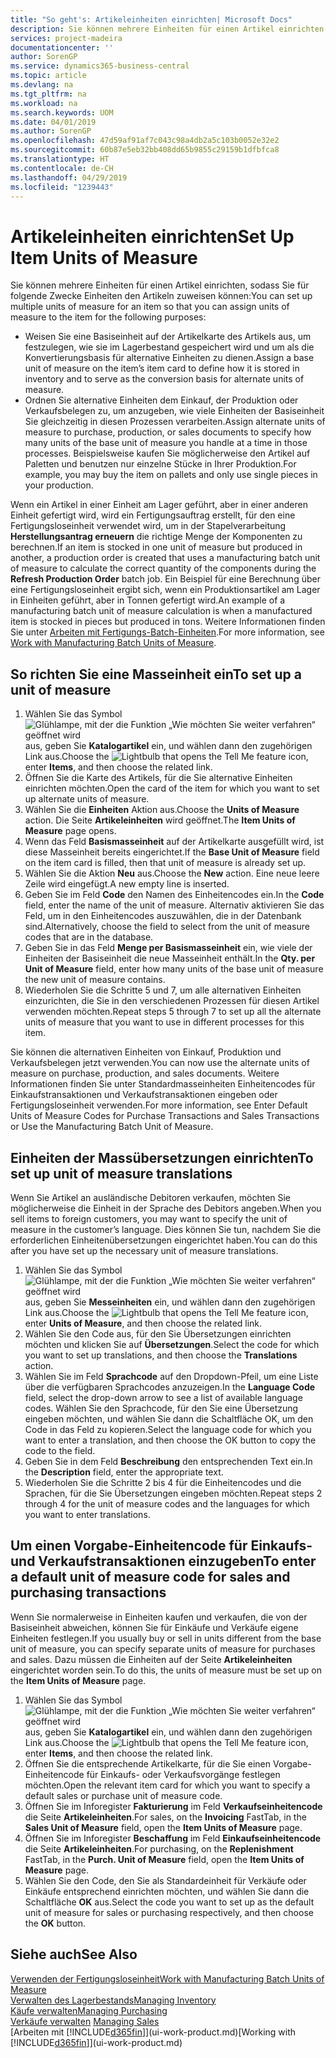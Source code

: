 ```yaml
---
title: "So geht's: Artikeleinheiten einrichten| Microsoft Docs"
description: Sie können mehrere Einheiten für einen Artikel einrichten, sodass Sie für Einheiten den Artikeln zuweisen können.
services: project-madeira
documentationcenter: ''
author: SorenGP
ms.service: dynamics365-business-central
ms.topic: article
ms.devlang: na
ms.tgt_pltfrm: na
ms.workload: na
ms.search.keywords: UOM
ms.date: 04/01/2019
ms.author: SorenGP
ms.openlocfilehash: 47d59af91af7c043c98a4db2a5c103b0052e32e2
ms.sourcegitcommit: 60b87e5eb32bb408dd65b9855c29159b1dfbfca8
ms.translationtype: HT
ms.contentlocale: de-CH
ms.lasthandoff: 04/29/2019
ms.locfileid: "1239443"
---
```

# <a name="set-up-item-units-of-measure"></a><span data-ttu-id="76553-103">Artikeleinheiten einrichten</span><span class="sxs-lookup"><span data-stu-id="76553-103">Set Up Item Units of Measure</span></span>
<span data-ttu-id="76553-104">Sie können mehrere Einheiten für einen Artikel einrichten, sodass Sie für folgende Zwecke Einheiten den Artikeln zuweisen können:</span><span class="sxs-lookup"><span data-stu-id="76553-104">You can set up multiple units of measure for an item so that you can assign units of measure to the item for the following purposes:</span></span>

- <span data-ttu-id="76553-105">Weisen Sie eine Basiseinheit auf der Artikelkarte des Artikels aus, um festzulegen, wie sie im Lagerbestand gespeichert wird und um als die Konvertierungsbasis für alternative Einheiten zu dienen.</span><span class="sxs-lookup"><span data-stu-id="76553-105">Assign a base unit of measure on the item’s item card to define how it is stored in inventory and to serve as the conversion basis for alternate units of measure.</span></span>
- <span data-ttu-id="76553-106">Ordnen Sie alternative Einheiten dem Einkauf, der Produktion oder Verkaufsbelegen zu, um anzugeben, wie viele Einheiten der Basiseinheit Sie gleichzeitig in diesen Prozessen verarbeiten.</span><span class="sxs-lookup"><span data-stu-id="76553-106">Assign alternate units of measure to purchase, production, or sales documents to specify how many units of the base unit of measure you handle at a time in those processes.</span></span> <span data-ttu-id="76553-107">Beispielsweise kaufen Sie möglicherweise den Artikel auf Paletten und benutzen nur einzelne Stücke in Ihrer Produktion.</span><span class="sxs-lookup"><span data-stu-id="76553-107">For example, you may buy the item on pallets and only use single pieces in your production.</span></span>

<span data-ttu-id="76553-108">Wenn ein Artikel in einer Einheit am Lager geführt, aber in einer anderen Einheit gefertigt wird, wird ein Fertigungsauftrag erstellt, für den eine Fertigungsloseinheit verwendet wird, um in der Stapelverarbeitung **Herstellungsantrag erneuern** die richtige Menge der Komponenten zu berechnen.</span><span class="sxs-lookup"><span data-stu-id="76553-108">If an item is stocked in one unit of measure but produced in another, a production order is created that uses a manufacturing batch unit of measure to calculate the correct quantity of the components during the **Refresh Production Order** batch job.</span></span> <span data-ttu-id="76553-109">Ein Beispiel für eine Berechnung über eine Fertigungsloseinheit ergibt sich, wenn ein Produktionsartikel am Lager in Einheiten geführt, aber in Tonnen gefertigt wird.</span><span class="sxs-lookup"><span data-stu-id="76553-109">An example of a manufacturing batch unit of measure calculation is when a manufactured item is stocked in pieces but produced in tons.</span></span> <span data-ttu-id="76553-110">Weitere Informationen finden Sie unter [Arbeiten mit Fertigungs-Batch-Einheiten](production-how-to-use-the-manufacturing-batch-unit-of-measure.md).</span><span class="sxs-lookup"><span data-stu-id="76553-110">For more information, see [Work with Manufacturing Batch Units of Measure](production-how-to-use-the-manufacturing-batch-unit-of-measure.md).</span></span>

## <a name="to-set-up-a-unit-of-measure"></a><span data-ttu-id="76553-111">So richten Sie eine Masseinheit ein</span><span class="sxs-lookup"><span data-stu-id="76553-111">To set up a unit of measure</span></span>
1. <span data-ttu-id="76553-112">Wählen Sie das Symbol ![Glühlampe, mit der die Funktion „Wie möchten Sie weiter verfahren“ geöffnet wird](media/ui-search/search_small.png "Wie möchten Sie weiter verfahren?") aus, geben Sie **Katalogartikel** ein, und wählen dann den zugehörigen Link aus.</span><span class="sxs-lookup"><span data-stu-id="76553-112">Choose the ![Lightbulb that opens the Tell Me feature](media/ui-search/search_small.png "Tell me what you want to do") icon, enter **Items**, and then choose the related link.</span></span>
2. <span data-ttu-id="76553-113">Öffnen Sie die Karte des Artikels, für die Sie alternative Einheiten einrichten möchten.</span><span class="sxs-lookup"><span data-stu-id="76553-113">Open the card of the item for which you want to set up alternate units of measure.</span></span>
3. <span data-ttu-id="76553-114">Wählen Sie die **Einheiten** Aktion aus.</span><span class="sxs-lookup"><span data-stu-id="76553-114">Choose the **Units of Measure** action.</span></span> <span data-ttu-id="76553-115">Die Seite **Artikeleinheiten** wird geöffnet.</span><span class="sxs-lookup"><span data-stu-id="76553-115">The **Item Units of Measure** page opens.</span></span>
4. <span data-ttu-id="76553-116">Wenn das Feld **Basismasseinheit** auf der Artikelkarte ausgefüllt wird, ist diese Masseinheit bereits eingerichtet.</span><span class="sxs-lookup"><span data-stu-id="76553-116">If the **Base Unit of Measure** field on the item card is filled, then that unit of measure is already set up.</span></span>
5. <span data-ttu-id="76553-117">Wählen Sie die Aktion **Neu** aus.</span><span class="sxs-lookup"><span data-stu-id="76553-117">Choose the **New** action.</span></span> <span data-ttu-id="76553-118">Eine neue leere Zeile wird eingefügt.</span><span class="sxs-lookup"><span data-stu-id="76553-118">A new empty line is inserted.</span></span>
6. <span data-ttu-id="76553-119">Geben Sie im Feld **Code** den Namen des Einheitencodes ein.</span><span class="sxs-lookup"><span data-stu-id="76553-119">In the **Code** field, enter the name of the unit of measure.</span></span> <span data-ttu-id="76553-120">Alternativ aktivieren Sie das Feld, um in den Einheitencodes auszuwählen, die in der Datenbank sind.</span><span class="sxs-lookup"><span data-stu-id="76553-120">Alternatively, choose the field to select from the unit of measure codes that are in the database.</span></span>
7. <span data-ttu-id="76553-121">Geben Sie in das Feld **Menge per Basismasseinheit** ein, wie viele der Einheiten der Basiseinheit die neue Masseinheit enthält.</span><span class="sxs-lookup"><span data-stu-id="76553-121">In the **Qty. per Unit of Measure** field, enter how many units of the base unit of measure the new unit of measure contains.</span></span>
8. <span data-ttu-id="76553-122">Wiederholen Sie die Schritte 5 und 7, um alle alternativen Einheiten einzurichten, die Sie in den verschiedenen Prozessen für diesen Artikel verwenden möchten.</span><span class="sxs-lookup"><span data-stu-id="76553-122">Repeat steps 5 through 7 to set up all the alternate units of measure that you want to use in different processes for this item.</span></span>

<span data-ttu-id="76553-123">Sie können die alternativen Einheiten von Einkauf, Produktion und Verkaufsbelegen jetzt verwenden.</span><span class="sxs-lookup"><span data-stu-id="76553-123">You can now use the alternate units of measure on purchase, production, and sales documents.</span></span> <span data-ttu-id="76553-124">Weitere Informationen finden Sie unter Standardmasseinheiten Einheitencodes für Einkaufstransaktionen und Verkaufstransaktionen eingeben oder Fertigungsloseinheit verwenden.</span><span class="sxs-lookup"><span data-stu-id="76553-124">For more information, see Enter Default Units of Measure Codes for Purchase Transactions and Sales Transactions or Use the Manufacturing Batch Unit of Measure.</span></span>

## <a name="to-set-up-unit-of-measure-translations"></a><span data-ttu-id="76553-125">Einheiten der Massübersetzungen einrichten</span><span class="sxs-lookup"><span data-stu-id="76553-125">To set up unit of measure translations</span></span>
<span data-ttu-id="76553-126">Wenn Sie Artikel an ausländische Debitoren verkaufen, möchten Sie möglicherweise die Einheit in der Sprache des Debitors angeben.</span><span class="sxs-lookup"><span data-stu-id="76553-126">When you sell items to foreign customers, you may want to specify the unit of measure in the customer’s language.</span></span> <span data-ttu-id="76553-127">Dies können Sie tun, nachdem Sie die erforderlichen Einheitenübersetzungen eingerichtet haben.</span><span class="sxs-lookup"><span data-stu-id="76553-127">You can do this after you have set up the necessary unit of measure translations.</span></span>

1. <span data-ttu-id="76553-128">Wählen Sie das Symbol ![Glühlampe, mit der die Funktion „Wie möchten Sie weiter verfahren“ geöffnet wird](media/ui-search/search_small.png "Wie möchten Sie weiter verfahren?") aus, geben Sie **Messeinheiten** ein, und wählen dann den zugehörigen Link aus.</span><span class="sxs-lookup"><span data-stu-id="76553-128">Choose the ![Lightbulb that opens the Tell Me feature](media/ui-search/search_small.png "Tell me what you want to do") icon, enter **Units of Measure**, and then choose the related link.</span></span>
2. <span data-ttu-id="76553-129">Wählen Sie den Code aus, für den Sie Übersetzungen einrichten möchten und klicken Sie auf **Übersetzungen**.</span><span class="sxs-lookup"><span data-stu-id="76553-129">Select the code for which you want to set up translations, and then choose the **Translations** action.</span></span>
3. <span data-ttu-id="76553-130">Wählen Sie im Feld **Sprachcode** auf den Dropdown-Pfeil, um eine Liste über die verfügbaren Sprachcodes anzuzeigen.</span><span class="sxs-lookup"><span data-stu-id="76553-130">In the **Language Code** field, select the drop-down arrow to see a list of available language codes.</span></span> <span data-ttu-id="76553-131">Wählen Sie den Sprachcode, für den Sie eine Übersetzung eingeben möchten, und wählen Sie dann die Schaltfläche OK, um den Code in das Feld zu kopieren.</span><span class="sxs-lookup"><span data-stu-id="76553-131">Select the language code for which you want to enter a translation, and then choose the OK button to copy the code to the field.</span></span>
4. <span data-ttu-id="76553-132">Geben Sie in dem Feld **Beschreibung** den entsprechenden Text ein.</span><span class="sxs-lookup"><span data-stu-id="76553-132">In the **Description** field, enter the appropriate text.</span></span>
5. <span data-ttu-id="76553-133">Wiederholen Sie die Schritte 2 bis 4 für die Einheitencodes und die Sprachen, für die Sie Übersetzungen eingeben möchten.</span><span class="sxs-lookup"><span data-stu-id="76553-133">Repeat steps 2 through 4 for the unit of measure codes and the languages for which you want to enter translations.</span></span>

## <a name="to-enter-a-default-unit-of-measure-code-for-sales-and-purchasing-transactions"></a><span data-ttu-id="76553-134">Um einen Vorgabe-Einheitencode für Einkaufs- und Verkaufstransaktionen einzugeben</span><span class="sxs-lookup"><span data-stu-id="76553-134">To enter a default unit of measure code for sales and purchasing transactions</span></span>
<span data-ttu-id="76553-135">Wenn Sie normalerweise in Einheiten kaufen und verkaufen, die von der Basiseinheit abweichen, können Sie für Einkäufe und Verkäufe eigene Einheiten festlegen.</span><span class="sxs-lookup"><span data-stu-id="76553-135">If you usually buy or sell in units different from the base unit of measure, you can specify separate units of measure for purchases and sales.</span></span> <span data-ttu-id="76553-136">Dazu müssen die  Einheiten auf der Seite **Artikeleinheiten** eingerichtet worden sein.</span><span class="sxs-lookup"><span data-stu-id="76553-136">To do this, the units of measure must be set up on the **Item Units of Measure** page.</span></span>

1. <span data-ttu-id="76553-137">Wählen Sie das Symbol ![Glühlampe, mit der die Funktion „Wie möchten Sie weiter verfahren“ geöffnet wird](media/ui-search/search_small.png "Wie möchten Sie weiter verfahren?") aus, geben Sie **Katalogartikel** ein, und wählen dann den zugehörigen Link aus.</span><span class="sxs-lookup"><span data-stu-id="76553-137">Choose the ![Lightbulb that opens the Tell Me feature](media/ui-search/search_small.png "Tell me what you want to do") icon, enter **Items**, and then choose the related link.</span></span>
2. <span data-ttu-id="76553-138">Öffnen Sie die entsprechende Artikelkarte, für die Sie einen Vorgabe-Einheitencode für Einkaufs- oder Verkaufsvorgänge festlegen möchten.</span><span class="sxs-lookup"><span data-stu-id="76553-138">Open the relevant item card for which you want to specify a default sales or purchase unit of measure code.</span></span>
3. <span data-ttu-id="76553-139">Öffnen Sie im Inforegister **Fakturierung** im Feld **Verkaufseinheitencode** die Seite **Artikeleinheiten**.</span><span class="sxs-lookup"><span data-stu-id="76553-139">For sales, on the **Invoicing** FastTab, in the **Sales Unit of Measure** field, open the **Item Units of Measure** page.</span></span>
4. <span data-ttu-id="76553-140">Öffnen Sie im Inforegister **Beschaffung** im Feld **Einkaufseinheitencode** die Seite **Artikeleinheiten**.</span><span class="sxs-lookup"><span data-stu-id="76553-140">For purchasing, on the **Replenishment** FastTab, in the **Purch. Unit of Measure** field, open the **Item Units of Measure** page.</span></span>
5. <span data-ttu-id="76553-141">Wählen Sie den Code, den Sie als Standardeinheit für Verkäufe oder Einkäufe entsprechend einrichten möchten, und wählen Sie dann die Schaltfläche **OK** aus.</span><span class="sxs-lookup"><span data-stu-id="76553-141">Select the code you want to set up as the default unit of measure for sales or purchasing respectively, and then choose the **OK** button.</span></span>

## <a name="see-also"></a><span data-ttu-id="76553-142">Siehe auch</span><span class="sxs-lookup"><span data-stu-id="76553-142">See Also</span></span>
[<span data-ttu-id="76553-143">Verwenden der Fertigungsloseinheit</span><span class="sxs-lookup"><span data-stu-id="76553-143">Work with Manufacturing Batch Units of Measure</span></span>](production-how-to-use-the-manufacturing-batch-unit-of-measure.md)  
[<span data-ttu-id="76553-144">Verwalten des Lagerbestands</span><span class="sxs-lookup"><span data-stu-id="76553-144">Managing Inventory</span></span>](inventory-manage-inventory.md)  
[<span data-ttu-id="76553-145">Käufe verwalten</span><span class="sxs-lookup"><span data-stu-id="76553-145">Managing Purchasing</span></span>](purchasing-manage-purchasing.md)  
<span data-ttu-id="76553-146">[Verkäufe verwalten](sales-manage-sales.md)  </span><span class="sxs-lookup"><span data-stu-id="76553-146">[Managing Sales](sales-manage-sales.md)  </span></span>  
<span data-ttu-id="76553-147">[Arbeiten mit [!INCLUDE[d365fin](includes/d365fin_md.md)]](ui-work-product.md)</span><span class="sxs-lookup"><span data-stu-id="76553-147">[Working with [!INCLUDE[d365fin](includes/d365fin_md.md)]](ui-work-product.md)</span></span>

